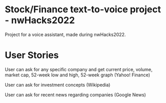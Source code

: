 # Stock/Finance text-to-voice project - nwHacks2022
Project for a voice assistant, made during nwHacks2022.


# User Stories
User can ask for any specific company and get current price, volume, market cap, 52-week low and high, 52-week graph (Yahoo! Finance)

User can ask for investment concepts (Wikipedia)

User can ask for recent news regarding companies (Google News)
